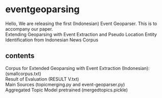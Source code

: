 # eventgeoparsing
Hello,
We are releasing the first (Indonesian) Event Geoparser. This is to accompany our paper.  
Extending Geoparsing with Event Extraction and Pseudo Location Entity Identification from Indonesian News Corpus 

## contents
Corpus for Extended Geoparsing with Event Extraction (Indonesian): (smallcorpus.txt)  
Result of Evaluation (RESULT V.txt)  
Main Sources (topicmerging.py and event-geoparser.py)  
Aggregated Topic Model pretrained (mergedtopics.pickle)  



